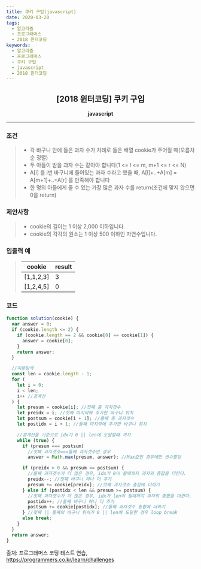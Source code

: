 ```yaml
---
title: 쿠키 구입(javascript)
date: 2020-03-20
tags:
  - 알고리즘
  - 프로그래머스
  - 2018 윈터코딩
keywords:
  - 알고리즘
  - 프로그래머스
  - 쿠키 구입
  - javascript
  - 2018 윈터코딩
---
```


## <center>[2018 윈터코딩] 쿠키 구입</center>

**<center>javascript</center>**

---

### 조건

> - 각 바구니 안에 들은 과자 수가 차례로 들은 배열 cookie가 주어질 때(오름차순 정렬)
> - 두 아들이 받을 과자 수는 같아야 합니다(1 <= l <= m, m+1 <= r <= N)
> - A[i] 를 i번 바구니에 들어있는 과자 수라고 했을 때, A[l]+..+A[m] = A[m+1]+..+A[r] 를 만족해야 합니다
> - 한 명의 아들에게 줄 수 있는 가장 많은 과자 수를 return(조건에 맞지 않으면 0을 return)

### 제안사항

> - cookie의 길이는 1 이상 2,000 이하입니다.
> - cookie의 각각의 원소는 1 이상 500 이하인 자연수입니다.

### 입출력 예

> | cookie    | result |
> | --------- | ------ |
> | [1,1,2,3] | 3      |
> | [1,2,4,5] | 0      |

### 코드

```javascript
function solution(cookie) {
  var answer = 0;
  if (cookie.length <= 2) {
    if (cookie.length == 2 && cookie[0] == cookie[1]) {
      answer = cookie[0];
    }
    return answer;
  }

  //이분탐색
  const len = cookie.length - 1;
  for (
    let i = 0;
    i < len;
    i++ //경계선
  ) {
    let presum = cookie[i]; //첫째 총 과자갯수
    let preidx = i; //첫째 마지막에 추가한 바구니 위치
    let postsum = cookie[i + 1]; //둘째 총 과자갯수
    let postidx = i + 1; //둘째 마지막에 추가한 바구니 위치

    //경계선을 기준으로 idx가 0 || len에 도달할때 까지
    while (true) {
      if (presum === postsum)
        //첫째 과자갯수===둘째 과자갯수인 경우
        answer = Math.max(presum, answer); //Max값인 경우에만 변수할당

      if (preidx > 0 && presum <= postsum) {
        //둘째 과자갯수가 더 많은 경우, idx가 0이 될때까지 과자의 총합을 더한다.
        preidx--; //첫째 바구니 하나 더 추가
        presum += cookie[preidx]; //첫째 과자갯수 총합에 더하기
      } else if (postidx < len && presum >= postsum) {
        //첫째 과자갯수가 더 많은 경우, idx가 len이 될때까지 과자의 총합을 더한다.
        postidx++; //둘째 바구니 하나 더 추가
        postsum += cookie[postidx]; //둘째 과자갯수 총합에 더하기
      } //첫째 || 둘째의 바구니 위치가 0 || len에 도달한 경우 loop break
      else break;
    }
  }
  return answer;
}
```

출처: 프로그래머스 코딩 테스트 연습, https://programmers.co.kr/learn/challenges

